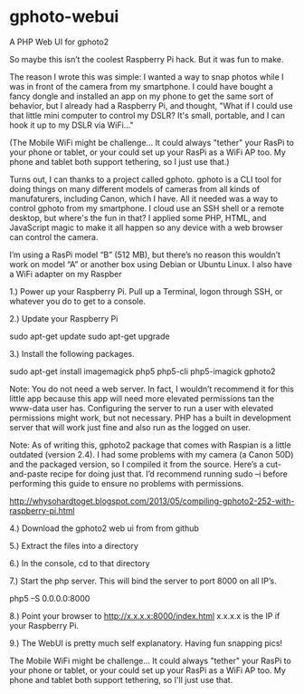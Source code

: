 gphoto-webui
============

A PHP Web UI for gphoto2

So maybe this isn’t the coolest Raspberry Pi hack. But it was fun to make.

The reason I wrote this was simple: I wanted a way to snap photos while I was in front of the camera from my smartphone. I could have bought a fancy dongle and installed an app on my phone to get the same sort of behavior, but I already had a Raspberry Pi, and thought, "What if I could use that little mini computer to control my DSLR? It's small, portable, and I can hook it up to my DSLR via WiFi..." 

(The Mobile WiFi might be challenge... It could always "tether" your RasPi to your phone or tablet, or your could set up your RasPi as a WiFi AP too. My phone and tablet both support tethering, so I just use that.)

Turns out, I can thanks to a project called gphoto. gphoto is a CLI tool for doing things on many different models of cameras from all kinds of manufaturers, including Canon, which I have. All it needed was a way to control gphoto from my smartphone. I cloud use an SSH shell or a remote desktop, but where's the fun in that? I applied some PHP, HTML, and JavaScript magic to make it all happen so any device with a web browser can control the camera.

I’m using a RasPi model “B” (512 MB), but there’s no reason this wouldn’t work on model “A” or another box using Debian or Ubuntu Linux. I also have a WiFi adapter on my Raspber


1.) Power up your Raspberry Pi. Pull up a Terminal, logon through SSH, or whatever you do to get to a console.

2.) Update your Raspberry Pi

sudo apt-get update
sudo apt-get upgrade

3.) Install the following packages.

sudo apt-get install imagemagick php5 php5-cli php5-imagick gphoto2

Note: You do not need a web server. In fact, I wouldn’t recommend it for this little app because this app will need more elevated permissions tan the www-data user has. Configuring the server to run a user with elevated permissions might work, but not necessary. PHP has a built in development server that will work just fine and also run as the logged on user.

Note: As of writing this, gphoto2 package that comes with Raspian is a little outdated (version 2.4). I had some problems with my camera (a Canon 50D) and the packaged version, so I compiled it from the source. Here’s a cut-and-paste recipe for doing just that. I’d recommend running sudo –i before performing this guide to ensure no problems with permissions.

http://whysohardtoget.blogspot.com/2013/05/compiling-gphoto2-252-with-raspberry-pi.html

4.) Download the gphoto2 web ui from from github

5.) Extract the files into a directory

6.) In the console, cd to that directory

7.) Start the php server. This will bind the server to port 8000 on all IP’s.

php5 –S 0.0.0.0:8000

8.) Point your browser to http://x.x.x.x:8000/index.html  x.x.x.x is the IP if your Raspberry Pi.

9.) The WebUI is pretty much self explanatory. Having fun snapping pics!

The Mobile WiFi might be challenge... It could always "tether" your RasPi to your phone or tablet, or your could set up your RasPi as a WiFi AP too. My phone and tablet both support tethering, so I'll just use that. 


